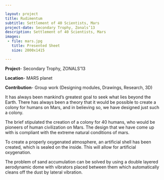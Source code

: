 ```yaml
---

layout: project
title: Rudimentum
subtitle: Settlement of 40 Scientists, Mars
project-date: Secondary Trophy, Zonals’13
description: Settlement of 40 Scientists, Mars
images:
 - file: mars.jpg
   title: Presented Sheet
   size: 2000x1415

---
```


**Project**- Secondary Trophy, ZONALS’13

**Location**- MARS planet

**Contribution**- Group work (Designing modules, Drawings, Research, 3D)

It has always been mankind’s greatest goal to seek what lies beyond the Earth. There has always been a theory that it would be possible to create a colony for humans on Mars, and in believing so, we have designed just such a colony.

The brief stipulated the creation of a colony for 40 humans, who would be pioneers of human civilization on Mars. The design that we have come up with is compliant with the extreme natural conditions of mars.

To create a properly oxygenated atmosphere, an artificial shell has been created, which is sealed on the inside. This will allow for artificial oxygenation.

The problem of sand accumulation can be solved by using a double layered aerodynamic dome with vibrators placed between them which automatically cleans off the dust by lateral vibration.
